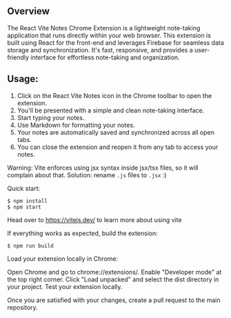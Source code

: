 
<!DOCTYPE html>
<html>


<body>

<h2>Overview</h2>

<p>The React Vite Notes Chrome Extension is a lightweight note-taking application that runs directly within your web browser. This extension is built using React for the front-end and leverages Firebase for seamless data storage and synchronization. It's fast, responsive, and provides a user-friendly interface for effortless note-taking and organization.</p>

<h2>Usage:</h2>

<ol>
    <li>Click on the React Vite Notes icon in the Chrome toolbar to open the extension.</li>
    <li>You'll be presented with a simple and clean note-taking interface.</li>
    <li>Start typing your notes.</li>
    <li>Use Markdown for formatting your notes.</li>
    <li>Your notes are automatically saved and synchronized across all open tabs.</li>
    <li>You can close the extension and reopen it from any tab to access your notes.</li>
</ol>

</body>
</html>

Warning: Vite enforces using jsx syntax inside jsx/tsx files, so it will complain about that. Solution: rename `.js` files to `.jsx` :)

Quick start:

```
$ npm install
$ npm start
````

Head over to https://vitejs.dev/ to learn more about using vite

If everything works as expected, build the extension:


```
$ npm run build
````
Load your extension locally in Chrome:

Open Chrome and go to chrome://extensions/.
Enable "Developer mode" at the top right corner.
Click "Load unpacked" and select the dist directory in your project.
Test your extension locally.

Once you are satisfied with your changes, create a pull request to the main repository.

